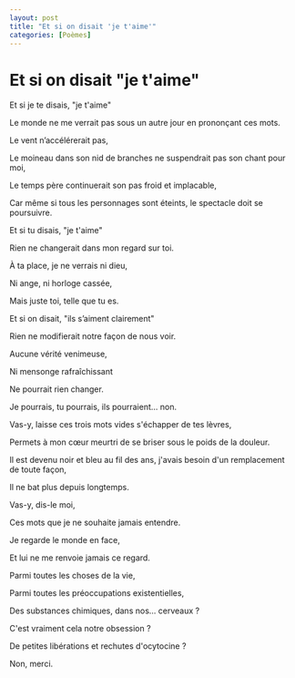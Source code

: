 ```yaml
---
layout: post
title: "Et si on disait 'je t'aime'"
categories: [Poèmes]
---
```


# Et si on disait "je t'aime"

Et si je te disais, "je t'aime"

Le monde ne me verrait pas sous un autre jour en prononçant ces mots.

Le vent n’accélérerait pas,

Le moineau dans son nid de branches ne suspendrait pas son chant pour moi,

Le temps père continuerait son pas froid et implacable,

Car même si tous les personnages sont éteints, le spectacle doit se poursuivre.

Et si tu disais, "je t'aime"

Rien ne changerait dans mon regard sur toi.

À ta place, je ne verrais ni dieu,

Ni ange, ni horloge cassée,

Mais juste toi, telle que tu es.

Et si on disait, "ils s’aiment clairement"

Rien ne modifierait notre façon de nous voir.

Aucune vérité venimeuse,

Ni mensonge rafraîchissant

Ne pourrait rien changer.

Je pourrais, tu pourrais, ils pourraient… non.

Vas-y, laisse ces trois mots vides s'échapper de tes lèvres,

Permets à mon cœur meurtri de se briser sous le poids de la douleur.

Il est devenu noir et bleu au fil des ans, j'avais besoin d'un remplacement de toute façon,

Il ne bat plus depuis longtemps.

Vas-y, dis-le moi,

Ces mots que je ne souhaite jamais entendre.

Je regarde le monde en face,

Et lui ne me renvoie jamais ce regard.

Parmi toutes les choses de la vie,

Parmi toutes les préoccupations existentielles,

Des substances chimiques, dans nos… cerveaux ?

C'est vraiment cela notre obsession ?

De petites libérations et rechutes d'ocytocine ?

Non, merci.
